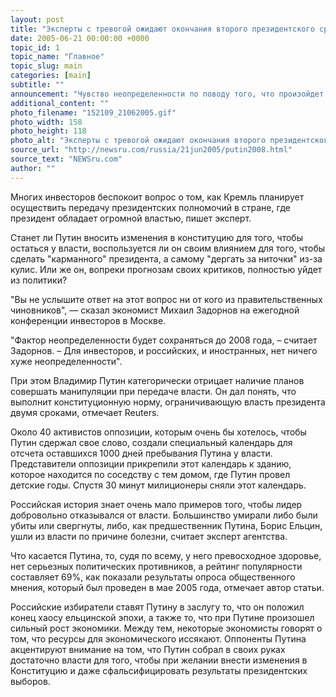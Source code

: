 ```yaml
---
layout: post
title: "Эксперты с тревогой ожидают окончания второго президентского срока Владимира Путина"
date: 2005-06-21 00:00:00 +0000
topic_id: 1
topic_name: "Главное"
topic_slug: main
categories: [main]
subtitle: ""
announcement: "Чувство неопределенности по поводу того, что произойдет после окончания президентского срока Путина, стало одним из крупнейших факторов инвестиционного риска в России. Согласно российской конституции, Владимир Путин обязан уйти в отставку с поста президента по истечении своего второго срока в 2008 году, но немногие люди рассчитывают на то, что 52-летний Путин просто так уйдет с поста президента, пишет в аналитической статье эксперт агентства Reuters (перевод на сайте Inopressa.ru)."
additional_content: ""
photo_filename: "152109_21062005.gif"
photo_width: 158
photo_height: 118
photo_alt: "Эксперты с тревогой ожидают окончания второго президентского срока Владимира Путина"
source_url: "http://newsru.com/russia/21jun2005/putin2008.html"
source_text: "NEWSru.com"
author: ""
---
```

Многих инвесторов беспокоит вопрос о том, как Кремль планирует осуществить передачу президентских полномочий в стране, где президент обладает огромной властью, пишет эксперт.

Станет ли Путин вносить изменения в конституцию для того, чтобы остаться у власти, воспользуется ли он своим влиянием для того, чтобы сделать "карманного" президента, а самому "дергать за ниточки" из-за кулис. Или же он, вопреки прогнозам своих критиков, полностью уйдет из политики?

"Вы не услышите ответ на этот вопрос ни от кого из правительственных чиновников", &mdash; сказал экономист Михаил Задорнов на ежегодной конференции инвесторов в Москве.

"Фактор неопределенности будет сохраняться до 2008 года, – считает Задорнов. – Для инвесторов, и российских, и иностранных, нет ничего хуже неопределенности".

При этом Владимир Путин категорически отрицает наличие планов совершать манипуляции при передаче власти. Он дал понять, что выполнит конституционную норму, ограничивающую власть президента двумя сроками, отмечает Reuters.

Около 40 активистов оппозиции, которым очень бы хотелось, чтобы Путин сдержал свое слово, создали специальный календарь для отсчета оставшихся 1000 дней пребывания Путина у власти. Представители оппозиции прикрепили этот календарь к зданию, которое находится по соседству с тем домом, где Путин провел детские годы. Спустя 30 минут милиционеры сняли этот календарь.

Российская история знает очень мало примеров того, чтобы лидер добровольно отказывался от власти. Большинство умирали либо были убиты или свергнуты, либо, как предшественник Путина, Борис Ельцин, ушли из власти по причине болезни, считает эксперт агентства.

Что касается Путина, то, судя по всему, у него превосходное здоровье, нет серьезных политических противников, а рейтинг популярности составляет 69%, как показали результаты опроса общественного мнения, который был проведен в мае 2005 года, отмечает автор статьи.

Российские избиратели ставят Путину в заслугу то, что он положил конец хаосу ельцинской эпохи, а также то, что при Путине произошел сильный рост экономики. Между тем, некоторые экономисты говорят о том, что ресурсы для экономического иссякают. Оппоненты Путина акцентируют внимание на том, что Путин собрал в своих руках достаточно власти для того, чтобы при желании внести изменения в Конституцию и даже сфальсифицировать результаты президентских выборов.
